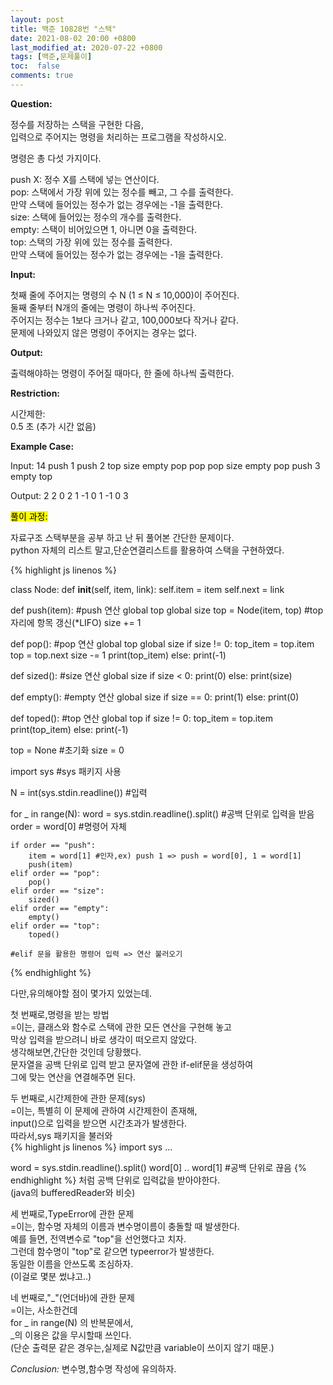 ```yaml
---
layout: post
title: 백준 10828번 "스택"
date: 2021-08-02 20:00 +0800
last_modified_at: 2020-07-22 +0800
tags: [백준,문제풀이]
toc:  false
comments: true
---
```

<strong>Question:</strong>

정수를 저장하는 스택을 구현한 다음,<br> 
입력으로 주어지는 명령을 처리하는 프로그램을 작성하시오.

명령은 총 다섯 가지이다.

push X: 정수 X를 스택에 넣는 연산이다.<br>
pop: 스택에서 가장 위에 있는 정수를 빼고, 그 수를 출력한다.<br> 
만약 스택에 들어있는 정수가 없는 경우에는 -1을 출력한다.<br>
size: 스택에 들어있는 정수의 개수를 출력한다.<br>
empty: 스택이 비어있으면 1, 아니면 0을 출력한다.<br>
top: 스택의 가장 위에 있는 정수를 출력한다.<br> 
만약 스택에 들어있는 정수가 없는 경우에는 -1을 출력한다.


<strong>Input:</strong>

첫째 줄에 주어지는 명령의 수 N (1 ≤ N ≤ 10,000)이 주어진다.<br>
둘째 줄부터 N개의 줄에는 명령이 하나씩 주어진다.<br>
주어지는 정수는 1보다 크거나 같고, 100,000보다 작거나 같다.<br> 
문제에 나와있지 않은 명령이 주어지는 경우는 없다.

<strong>Output:</strong>

출력해야하는 명령이 주어질 때마다, 한 줄에 하나씩 출력한다.

<strong>Restriction:</strong>

시간제한:<br>
0.5 초 (추가 시간 없음)

<strong>Example Case:</strong>

Input: 
14
push 1
push 2
top
size
empty
pop
pop
pop
size
empty
pop
push 3
empty
top

Output:
2
2
0
2
1
-1
0
1
-1
0
3


<mark>풀이 과정:</mark>

자료구조 스택부분을 공부 하고 난 뒤 풀어본 간단한 문제이다.<br>
python 자체의 리스트 말고,단순연결리스트를 활용하여 스택을 구현하였다.<br>

{% highlight js linenos %}

class Node:
    def __init__(self, item, link):
        self.item = item
        self.next = link

def push(item): #push 연산
    global top
    global size 
    top = Node(item, top) #top자리에 항목 갱신(*LIFO)
    size += 1
 
def pop(): #pop 연산
    global top
    global size
    if size != 0:
        top_item = top.item
        top = top.next
        size -= 1
        print(top_item)
    else:
        print(-1)

def sized(): #size 연산
    global size
    if size < 0:
        print(0)
    else:
        print(size)

def empty(): #empty 연산
    global size
    if size == 0:
        print(1)
    else:
        print(0)

def toped(): #top 연산
    global top
    if size != 0:
        top_item = top.item
        print(top_item)
    else:
        print(-1)

top = None #초기화
size = 0

import sys #sys 패키지 사용

N = int(sys.stdin.readline()) #입력

for _ in range(N):
    word = sys.stdin.readline().split() #공백 단위로 입력을 받음
    order = word[0] #명령어 자체
    
    if order == "push":
        item = word[1] #인자,ex) push 1 => push = word[0], 1 = word[1]
        push(item)
    elif order == "pop":
        pop()
    elif order == "size":
        sized()
    elif order == "empty":
        empty()
    elif order == "top":
        toped()
    
    #elif 문을 활용한 명령어 입력 => 연산 불러오기


{% endhighlight %}


다만,유의해야할 점이 몇가지 있었는데.

첫 번째로,명령을 받는 방법<br>
=이는, 클래스와 함수로 스택에 관한 모든 연산을 구현해 놓고<br>
막상 입력을 받으려니 바로 생각이 떠오르지 않았다.<br>
생각해보면,간단한 것인데 당황했다.<br>
문자열을 공백 단위로 입력 받고 문자열에 관한 if-elif문을 생성하여<br>
그에 맞는 연산을 연결해주면 된다.

두 번째로,시간제한에 관한 문제(sys)<br>
=이는, 특별히 이 문제에 관하여 시간제한이 존재해,<br>
input()으로 입력을 받으면 시간초과가 발생한다.<br>
따라서,sys 패키지을 불러와<br>
{% highlight js linenos %}
import sys
...

word = sys.stdin.readline().split()
word[0] .. word[1] #공백 단위로 끊음
{% endhighlight %}
처럼 공백 단위로 입력값을 받아야한다.<br>
(java의 bufferedReader와 비슷)

세 번째로,TypeError에 관한 문제<br>
=이는, 함수명 자체의 이름과 변수명이름이 충돌할 때 발생한다.<br>
예를 들면, 전역변수로 "top"을 선언했다고 치자.<br>
그런데 함수명이 "top"로 같으면 typeerror가 발생한다.<br>
동일한 이름을 안쓰도록 조심하자.<br>
(이걸로 몇분 썼냐고..)

네 번째로,"_"(언더바)에 관한 문제<br>
=이는, 사소한건데<br>
for _ in range(N) 의 반복문에서,<br>
_의 이용은 값을 무시할때 쓰인다.<br>
(단순 출력문 같은 경우는,실제로 N값만큼 variable이 쓰이지 않기 때문.)

<em>Conclusion:</em>
변수명,함수명 작성에 유의하자.
